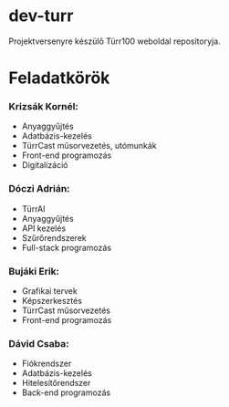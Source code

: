 # dev-turr
Projektversenyre készülő Türr100 weboldal repositoryja.


# Feladatkörök
### Krizsák Kornél:
- Anyaggyűjtés
- Adatbázis-kezelés
- TürrCast műsorvezetés, utómunkák
- Front-end programozás
- Digitalizáció
### Dóczi Adrián:
- TürrAI
- Anyaggyűjtés
- API kezelés
- Szűrőrendszerek
- Full-stack programozás
### Bujáki Erik:
- Grafikai tervek
- Képszerkesztés
- TürrCast műsorvezetés
- Front-end programozás
### Dávid Csaba:
- Fiókrendszer
- Adatbázis-kezelés
- Hitelesítőrendszer
- Back-end programozás
